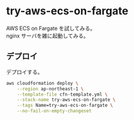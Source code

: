 # try-aws-ecs-on-fargate

AWS ECS on Fargate を試してみる。  
nginx サーバを雑に起動してみる。  

## デプロイ

デプロイする。  

```sh
aws cloudformation deploy \
    --region ap-northeast-1 \
    --template-file cfn-template.yml \
    --stack-name try-aws-ecs-on-fargate \
    --tags Name=try-aws-ecs-on-fargate \
    --no-fail-on-empty-changeset
```
